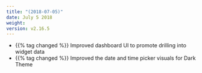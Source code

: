 ```yaml
---
title: "(2018-07-05)"
date: July 5 2018
weight:
version: v2.16.5
---
```


- {{% tag changed %}} Improved dashboard UI to promote drilling into widget data
- {{% tag changed %}} Improved the date and time picker visuals for Dark Theme 

